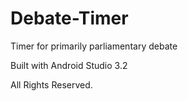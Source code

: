 # Debate-Timer
Timer for primarily parliamentary debate

Built with Android Studio 3.2

All Rights Reserved.
